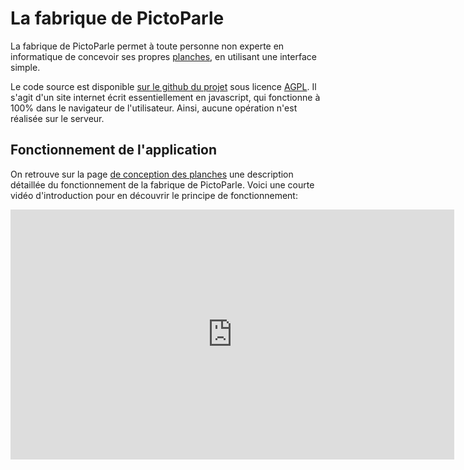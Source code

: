 # La fabrique de PictoParle

La fabrique de PictoParle permet à toute personne non experte en informatique de concevoir ses propres [planches](planches.md), en utilisant une interface simple.

Le code source est disponible [sur le github du projet](https://github.com/jmtrivial/pictoparle-fabrique) sous licence [AGPL](https://fr.wikipedia.org/wiki/GNU_Affero_General_Public_License). Il s'agit d'un site internet écrit essentiellement en javascript, qui fonctionne à 100% dans le navigateur de l'utilisateur. Ainsi, aucune opération n'est réalisée sur le serveur.

## Fonctionnement de l'application

On retrouve sur la page [de conception des planches](conception-planches.md) une description détaillée du fonctionnement de la fabrique de PictoParle. Voici une courte vidéo d'introduction pour en découvrir le principe de fonctionnement:

<div class="center"><iframe width="710" height="400" src="https://www.youtube.com/embed/AvcH3Rek4Jo" frameborder="0" allow="accelerometer; autoplay; encrypted-media; gyroscope; picture-in-picture" allowfullscreen></iframe></div>
